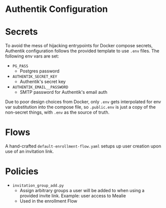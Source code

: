 # Authentik Configuration

# Secrets
To avoid the mess of hijacking entrypoints for Docker compose secrets, Authentik configuration follows the provided template to use `.env` files. The following env vars are set:
- `PG_PASS`
  - Postgres password
- `AUTHENTIK_SECRET_KEY`
  - Authentik's secret key
- `AUTHENTIK_EMAIL__PASSWORD`
  - SMTP password for Authentik's email auth

Due to poor design choices from Docker, only `.env` gets interpolated for env var substitution into the compose file, so `.public.env` is just a copy of the non-secret things, with `.env` as the source of truth.

# Flows
A hand-crafted `default-enrollment-flow.yaml` setups up user creation upon use of an invitation link.

# Policies
- `invitation_group_add.py`
  - Assign arbitrary groups a user will be added to when using a provided invite link. Example: user access to Mealie
  - Used in the enrollment Flow
